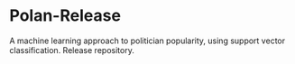 # Polan-Release
A machine learning approach to politician popularity, using support vector classification.
Release repository.
